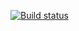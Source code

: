 [![Build status](https://ci.appveyor.com/api/projects/status/ug2i0kdvqluqhg6h?svg=true)](https://ci.appveyor.com/project/dieweltverbrennt/ajs-arraybuffer)